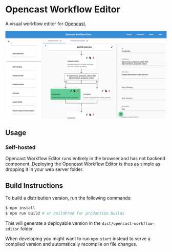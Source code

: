 # Opencast Workflow Editor

A visual workflow editor for [Opencast](https://opencast.org/).

![Screenshot](docs/imgs/screenshot.png)

## Usage

### Self-hosted

Opencast Workflow Editor runs entirely in the browser and has not backend component. Deploying the Opencast Workflow
Editor is thus as simple as dropping it in your web server folder.

## Build Instructions

To build a distribution version, run the following commands:

```sh
$ npm install
$ npm run build # or buildProd for production builds
```

This will generate a deployable version in the `dist/opencast-workflow-editor` folder.

When developing you might want to run `npm start` instead to serve a compiled version and automatically recompile on
file changes.
